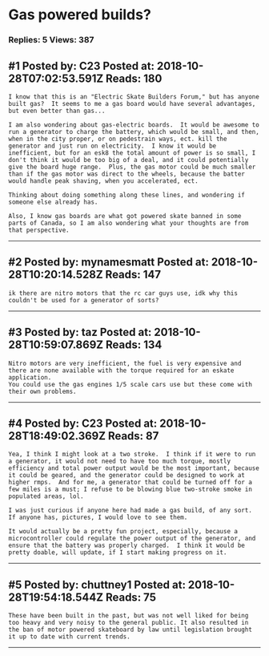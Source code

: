 # Gas powered builds?

### Replies: 5 Views: 387

## \#1 Posted by: C23 Posted at: 2018-10-28T07:02:53.591Z Reads: 180

```
I know that this is an "Electric Skate Builders Forum," but has anyone built gas?  It seems to me a gas board would have several advantages, but even better than gas...

I am also wondering about gas-electric boards.  It would be awesome to run a generator to charge the battery, which would be small, and then, when in the city proper, or on pedestrain ways, ect. kill the generator and just run on electricity.  I know it would be inefficient, but for an esk8 the total amount of power is so small, I don't think it would be too big of a deal, and it could potentially give the board huge range.  Plus, the gas motor could be much smaller than if the gas motor was direct to the wheels, because the batter would handle peak shaving, when you accelerated, ect.

Thinking about doing something along these lines, and wondering if someone else already has.  

Also, I know gas boards are what got powered skate banned in some parts of Canada, so I am also wondering what your thoughts are from that perspective.
```

---
## \#2 Posted by: mynamesmatt Posted at: 2018-10-28T10:20:14.528Z Reads: 147

```
ik there are nitro motors that the rc car guys use, idk why this couldn't be used for a generator of sorts?
```

---
## \#3 Posted by: taz Posted at: 2018-10-28T10:59:07.869Z Reads: 134

```
Nitro motors are very inefficient, the fuel is very expensive and there are none available with the torque required for an eskate application.
You could use the gas engines 1/5 scale cars use but these come with their own problems.
```

---
## \#4 Posted by: C23 Posted at: 2018-10-28T18:49:02.369Z Reads: 87

```
Yea, I think I might look at a two stroke.  I think if it were to run a generator, it would not need to have too much torque, mostly efficiency and total power output would be the most important, because it could be geared, and the generator could be designed to work at higher rmps.  And for me, a generator that could be turned off for a few miles is a must; I refuse to be blowing blue two-stroke smoke in populated areas, lol.  

I was just curious if anyone here had made a gas build, of any sort.  If anyone has, pictures, I would love to see them.  

It would actually be a pretty fun project, especially, because a microcontroller could regulate the power output of the generator, and ensure that the battery was properly charged.  I think it would be pretty doable, will update, if I start making progress on it.
```

---
## \#5 Posted by: chuttney1 Posted at: 2018-10-28T19:54:18.544Z Reads: 75

```
These have been built in the past, but was not well liked for being too heavy and very noisy to the general public. It also resulted in the ban of motor powered skateboard by law until legislation brought it up to date with current trends.
```

---

